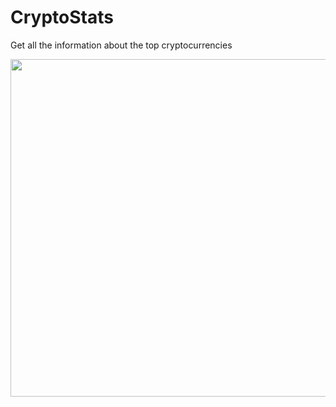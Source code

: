 # CryptoStats
Get all the information about the top cryptocurrencies

<img src="https://github.com/shakhzod99/CryptoStats/blob/master/CryptoStats.gif"  width="960" height="540"/>
